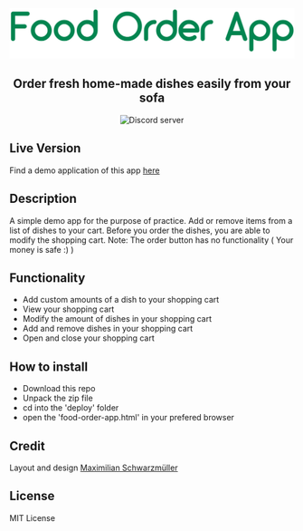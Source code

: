 <div align="center">
  <br />
    <img src="./banner.png" width="546" alt="discord.js" />
    <h2>Order fresh home-made dishes easily from your sofa</h2>
  <p>
   <img src="https://img.shields.io/github/license/Coopexx/food-order-app" alt="Discord server" />
  </p>
</div>

## Live Version

Find a demo application of this app [here](https://hendriktreuner.me/food-order-app)

## Description

A simple demo app for the purpose of practice.
Add or remove items from a list of dishes to your cart. Before you order the dishes, you are able to modify the shopping cart.
Note: The order button has no functionality ( Your money is safe :) )

## Functionality

-   Add custom amounts of a dish to your shopping cart
-   View your shopping cart
-   Modify the amount of dishes in your shopping cart
-   Add and remove dishes in your shopping cart
-   Open and close your shopping cart

## How to install

-   Download this repo
-   Unpack the zip file
-   cd into the 'deploy' folder
-   open the 'food-order-app.html' in your prefered browser

## Credit

Layout and design [Maximilian Schwarzmüller](https://github.com/maxschwarzmueller)

## License

MIT License
